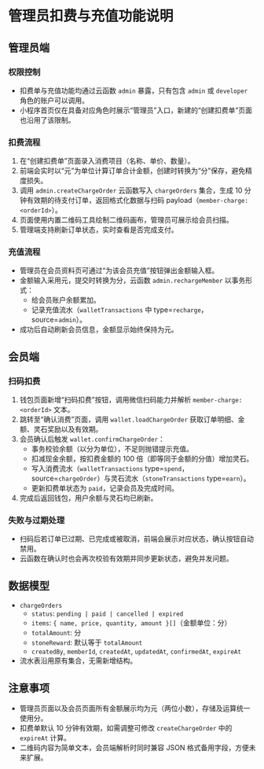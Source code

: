# 管理员扣费与充值功能说明

## 管理员端

### 权限控制
- 扣费单与充值功能均通过云函数 `admin` 暴露，只有包含 `admin` 或 `developer` 角色的账户可以调用。
- 小程序首页仅在具备对应角色时展示“管理员”入口，新建的“创建扣费单”页面也沿用了该限制。

### 扣费流程
1. 在“创建扣费单”页面录入消费项目（名称、单价、数量）。
2. 前端会实时以“元”为单位计算订单合计金额，创建时转换为“分”保存，避免精度损失。
3. 调用 `admin.createChargeOrder` 云函数写入 `chargeOrders` 集合，生成 10 分钟有效期的待支付订单，返回格式化数据与扫码 payload（`member-charge:<orderId>`）。
4. 页面使用内置二维码工具绘制二维码画布，管理员可展示给会员扫描。
5. 管理端支持刷新订单状态，实时查看是否完成支付。

### 充值流程
- 管理员在会员资料页可通过“为该会员充值”按钮弹出金额输入框。
- 金额输入采用元，提交时转换为分，云函数 `admin.rechargeMember` 以事务形式：
  - 给会员账户余额累加。
  - 记录充值流水（`walletTransactions` 中 type=`recharge`，source=`admin`）。
- 成功后自动刷新会员信息，金额显示始终保持为元。

## 会员端

### 扫码扣费
1. 钱包页面新增“扫码扣费”按钮，调用微信扫码能力并解析 `member-charge:<orderId>` 文本。
2. 跳转至“确认消费”页面，调用 `wallet.loadChargeOrder` 获取订单明细、金额、灵石奖励以及有效期。
3. 会员确认后触发 `wallet.confirmChargeOrder`：
   - 事务校验余额（以分为单位），不足则抛错提示充值。
   - 扣减现金余额，按扣费金额的 100 倍（即等同于金额的分值）增加灵石。
   - 写入消费流水（`walletTransactions` type=`spend`，source=`chargeOrder`）与灵石流水（`stoneTransactions` type=`earn`）。
   - 更新扣费单状态为 `paid`，记录会员及完成时间。
4. 完成后返回钱包，用户余额与灵石均已刷新。

### 失败与过期处理
- 扫码后若订单已过期、已完成或被取消，前端会展示对应状态，确认按钮自动禁用。
- 云函数在确认时也会再次校验有效期并同步更新状态，避免并发问题。

## 数据模型
- `chargeOrders`
  - `status`: `pending | paid | cancelled | expired`
  - `items`: `{ name, price, quantity, amount }[]`（金额单位：分）
  - `totalAmount`: 分
  - `stoneReward`: 默认等于 `totalAmount`
  - `createdBy`, `memberId`, `createdAt`, `updatedAt`, `confirmedAt`, `expireAt`
- 流水表沿用原有集合，无需新增结构。

## 注意事项
- 管理员页面以及会员页面所有金额展示均为元（两位小数），存储及运算统一使用分。
- 扣费单默认 10 分钟有效期，如需调整可修改 `createChargeOrder` 中的 `expireAt` 计算。
- 二维码内容为简单文本，会员端解析时同时兼容 JSON 格式备用字段，方便未来扩展。
